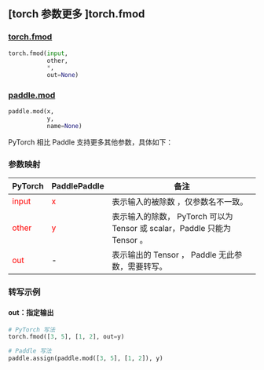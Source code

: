 ## [torch 参数更多 ]torch.fmod
### [torch.fmod](https://pytorch.org/docs/stable/generated/torch.fmod.html?highlight=fmod#torch.fmod)

```python
torch.fmod(input,
           other,
           *,
           out=None)
```

### [paddle.mod](https://www.paddlepaddle.org.cn/documentation/docs/zh/develop/api/paddle/mod_cn.html#mod)

```python
paddle.mod(x,
           y,
           name=None)
```

PyTorch 相比 Paddle 支持更多其他参数，具体如下：
### 参数映射
| PyTorch       | PaddlePaddle | 备注                                                   |
| ------------- | ------------ | ------------------------------------------------------ |
| <font color='red'> input </font> | <font color='red'> x </font> | 表示输入的被除数 ，仅参数名不一致。  |
| <font color='red'> other </font> | <font color='red'> y </font> | 表示输入的除数， PyTorch 可以为 Tensor 或 scalar，Paddle 只能为 Tensor 。  |
| <font color='red'> out </font> | -  | 表示输出的 Tensor ， Paddle 无此参数，需要转写。    |


### 转写示例
#### out：指定输出
```python
# PyTorch 写法
torch.fmod([3, 5], [1, 2], out=y)

# Paddle 写法
paddle.assign(paddle.mod([3, 5], [1, 2]), y)
```
